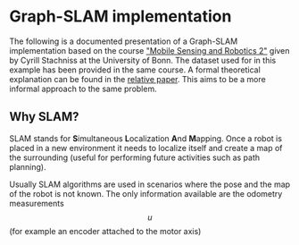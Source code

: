 # **Graph-SLAM implementation**

The following is a documented presentation of a Graph-SLAM implementation based on the course ["Mobile Sensing and Robotics 2"](https://www.ipb.uni-bonn.de/msr2-2020/) given by Cyrill Stachniss at the University of Bonn. The dataset used for in this example has been provided in the same course. A formal theoretical explanation can be found in the [relative paper](http://www2.informatik.uni-freiburg.de/~stachnis/pdf/grisetti10titsmag.pdf). This aims to be a more informal approach to the same problem. 

## **Why SLAM?**

SLAM stands for **S**imultaneous **L**ocalization **A**nd **M**apping. Once a robot is placed in a new environment it needs to localize itself and create a map of the surrounding (useful for performing future activities such as path planning). 

Usually SLAM algorithms are used in scenarios where the pose and the map of the robot is not known. The only information available are the odometry measurements $$u$$ (for example an encoder attached to the motor axis)

